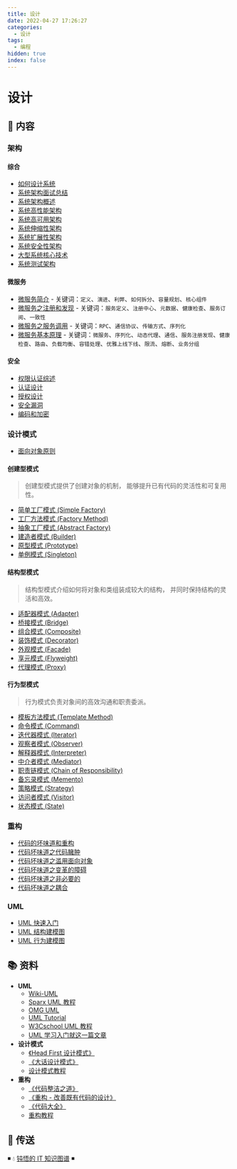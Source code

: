 ```yaml
---
title: 设计
date: 2022-04-27 17:26:27
categories:
  - 设计
tags:
  - 编程
hidden: true
index: false
---
```


# 设计

## 📖 内容

### 架构

#### 综合

- [如何设计系统](01.架构/00.综合/00.如何设计系统.md)
- [系统架构面试总结](01.架构/00.综合/01.系统架构面试.md)
- [系统架构概述](01.架构/00.综合/02.系统架构概述.md)
- [系统高性能架构](01.架构/00.综合/03.系统高性能架构.md)
- [系统高可用架构](01.架构/00.综合/04.系统高可用架构.md)
- [系统伸缩性架构](01.架构/00.综合/05.系统伸缩性架构.md)
- [系统扩展性架构](01.架构/00.综合/06.系统扩展性架构.md)
- [系统安全性架构](01.架构/00.综合/07.系统安全性架构.md)
- [大型系统核心技术](01.架构/00.综合/08.大型系统核心技术.md)
- [系统测试架构](01.架构/00.综合/09.系统测试架构.md)

#### 微服务

- [微服务简介](01.架构/01.微服务/01.微服务简介.md) - 关键词：`定义`、`演进`、`利弊`、`如何拆分`、`容量规划`、`核心组件`
- [微服务之注册和发现](01.架构/01.微服务/02.微服务之注册和发现.md) - 关键词：`服务定义`、`注册中心`、`元数据`、`健康检查`、`服务订阅`、`一致性`
- [微服务之服务调用](01.架构/01.微服务/03.微服务之服务调用.md) - 关键词：`RPC`、`通信协议`、`传输方式`、`序列化`
- [微服务基本原理](01.架构/01.微服务/10.微服务基本原理.md) - 关键词：`微服务`、`序列化`、`动态代理`、`通信`、`服务注册发现`、`健康检查`、`路由`、`负载均衡`、`容错处理`、`优雅上线下线`、`限流`、`熔断`、`业务分组`

#### 安全

- [权限认证综述](01.架构/02.安全/01.综述.md)
- [认证设计](01.架构/02.安全/02.认证.md)
- [授权设计](01.架构/02.安全/03.授权.md)
- [安全漏洞](01.架构/02.安全/05.安全漏洞.md)
- [编码和加密](01.架构/02.安全/06.编码和加密.md)

### 设计模式

- [面向对象原则](02.设计模式/25.面向对象原则.md)

#### 创建型模式

> 创建型模式提供了创建对象的机制， 能够提升已有代码的灵活性和可复用性。

- [简单工厂模式 (Simple Factory)](02.设计模式/01.简单工厂模式.md)
- [工厂方法模式 (Factory Method)](02.设计模式/02.工厂方法模式.md)
- [抽象工厂模式 (Abstract Factory)](02.设计模式/03.抽象工厂模式.md)
- [建造者模式 (Builder)](02.设计模式/04.建造者模式.md)
- [原型模式 (Prototype)](02.设计模式/05.原型模式.md)
- [单例模式 (Singleton)](02.设计模式/06.单例模式.md)

#### 结构型模式

> 结构型模式介绍如何将对象和类组装成较大的结构， 并同时保持结构的灵活和高效。

- [适配器模式 (Adapter)](02.设计模式/07.适配器模式.md)
- [桥接模式 (Bridge)](02.设计模式/08.桥接模式.md)
- [组合模式 (Composite)](02.设计模式/09.组合模式.md)
- [装饰模式 (Decorator)](02.设计模式/10.装饰模式.md)
- [外观模式 (Facade)](02.设计模式/11.外观模式.md)
- [享元模式 (Flyweight)](02.设计模式/12.享元模式.md)
- [代理模式 (Proxy)](02.设计模式/13.代理模式.md)

#### 行为型模式

> 行为模式负责对象间的高效沟通和职责委派。

- [模板方法模式 (Template Method)](02.设计模式/14.模板方法模式.md)
- [命令模式 (Command)](02.设计模式/15.命令模式.md)
- [迭代器模式 (Iterator)](02.设计模式/16.迭代器模式.md)
- [观察者模式 (Observer)](02.设计模式/17.观察者模式.md)
- [解释器模式 (Interpreter)](02.设计模式/18.解释器模式.md)
- [中介者模式 (Mediator)](02.设计模式/19.中介者模式.md)
- [职责链模式 (Chain of Responsibility)](02.设计模式/20.职责链模式.md)
- [备忘录模式 (Memento)](02.设计模式/21.备忘录模式.md)
- [策略模式 (Strategy)](02.设计模式/22.策略模式.md)
- [访问者模式 (Visitor)](02.设计模式/23.访问者模式.md)
- [状态模式 (State)](02.设计模式/24.状态模式.md)

### 重构

- [代码的坏味道和重构](03.重构/01.代码的坏味道和重构.md)
- [代码坏味道之代码臃肿](03.重构/02.代码坏味道之代码臃肿.md)
- [代码坏味道之滥用面向对象](03.重构/03.代码坏味道之滥用面向对象.md)
- [代码坏味道之变革的障碍](03.重构/04.代码坏味道之变革的障碍.md)
- [代码坏味道之非必要的](03.重构/05.代码坏味道之非必要的.md)
- [代码坏味道之耦合](03.重构/06.代码坏味道之耦合.md)

### UML

- [UML 快速入门](05.UML/01.UML快速入门.md)
- [UML 结构建模图](05.UML/02.UML结构建模图.md)
- [UML 行为建模图](05.UML/03.UML行为建模图.md)

## 📚 资料

- **UML**
  - [Wiki-UML](https://zh.wikipedia.org/wiki/统一建模语言)
  - [Sparx UML 教程](https://sparxsystems.cn/resources/uml2_tutorial/index.html)
  - [OMG UML](https://www.omg.org/spec/UML)
  - [UML Tutorial](https://www.tutorialspoint.com/uml/index.htm)
  - [W3Cschool UML 教程](https://www.w3cschool.cn/uml_tutorial/)
  - [UML 学习入门就这一篇文章](https://blog.csdn.net/soft_zzti/article/details/79811923)
- **设计模式**
  - [《Head First 设计模式》](https://book.douban.com/subject/2243615/)
  - [《大话设计模式》](https://book.douban.com/subject/2334288/)
  - [设计模式教程](https://refactoringguru.cn/design-patterns/catalog)
- **重构**
  - [《代码整洁之道》](https://book.douban.com/subject/4199741/)
  - [《重构 - 改善既有代码的设计》](https://book.douban.com/subject/4262627/)
  - [《代码大全》](https://book.douban.com/subject/1477390/)
  - [重构教程](https://sourcemaking.com/refactoring)

## 🚪 传送

◾ 💧 [钝悟的 IT 知识图谱](https://dunwu.github.io/waterdrop/) ◾